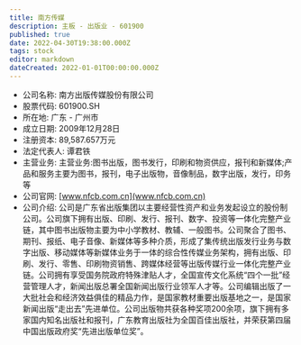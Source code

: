 ```yaml
---
title: 南方传媒
description: 主板 - 出版业 - 601900
published: true
date: 2022-04-30T19:38:00.000Z
tags: stock
editor: markdown
dateCreated: 2022-01-01T00:00:00.000Z
---
```


- 公司名称: 南方出版传媒股份有限公司
- 股票代码: 601900.SH
- 所在地: 广东 - 广州市
- 成立日期: 2009年12月28日
- 注册资本: 89,587.657万元
- 法定代表人: 谭君铁
- 主营业务: 主营业务:图书出版，图书发行，印刷和物资供应，报刊和新媒体;产品和服务主要为图书，报刊，电子出版物，音像制品，数字出版，发行，印务等
- 公司官网: [www.nfcb.com.cn](www.nfcb.com.cn)
- 公司介绍: 公司是广东省出版集团以主要经营性资产和业务发起设立的股份制公司。公司旗下拥有出版、印刷、发行、报刊、数字、投资等一体化完整产业链，其中图书出版物主要为中小学教材、教辅、一般图书。公司聚合了图书、期刊、报纸、电子音像、新媒体等多种介质，形成了集传统出版发行业务与数字出版、移动媒体等新媒体业务于一体的综合性传媒业务架构，拥有出版、印刷、发行、零售、印刷物资销售、跨媒体经营等出版传媒行业一体化完整产业链。公司拥有享受国务院政府特殊津贴人才，全国宣传文化系统“四个一批”经营管理人才，新闻出版总署全国新闻出版行业领军人才等。公司编辑出版了一大批社会和经济效益俱佳的精品力作，是国家教材重要出版基地之一，是国家新闻出版“走出去”先进单位。公司出版物共获各种奖项200余项，旗下拥有多家国内知名出版社和报刊，广东教育出版社为全国百佳出版社，并荣获第四届中国出版政府奖“先进出版单位奖”。



